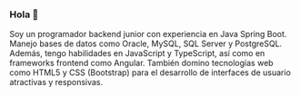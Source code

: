 ### Hola 👋

Soy un programador backend junior con experiencia en Java Spring Boot. Manejo bases de datos como Oracle, MySQL, SQL Server y PostgreSQL. Además, tengo habilidades en JavaScript y TypeScript, así como en frameworks frontend como Angular. También domino tecnologías web como HTML5 y CSS (Bootstrap) para el desarrollo de interfaces de usuario atractivas y responsivas.
<!--
### Competencias Blandas
Me destaco por ser un  pensador crítico con habilidades para la resolución de problemas y el trabajo en equipo. Valoro la colaboración y tengo una fuerte fuerza de voluntad y esfuerzo.

### Manejo de Versiones
Tengo experiencia en el manejo de versiones utilizando Git y GitHub, lo que me permite gestionar eficientemente los cambios en el código.



**ericksolar/ericksolar** is a ✨ _special_ ✨ repository because its `README.md` (this file) appears on your GitHub profile.

Here are some ideas to get you started:

- 🔭 I’m currently working on ...
- 🌱 I’m currently learning ...
- 👯 I’m looking to collaborate on ...
- 🤔 I’m looking for help with ...
- 💬 Ask me about ...
- 📫 How to reach me: ...
- 😄 Pronouns: ...
- ⚡ Fun fact: ...
-->
